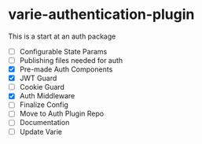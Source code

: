 # varie-authentication-plugin

This is a start at an auth package

- [ ] Configurable State Params
- [ ] Publishing files needed for auth
- [x] Pre-made Auth Components
- [x] JWT Guard
- [ ] Cookie Guard
- [x] Auth Middleware
- [ ] Finalize Config
- [ ] Move to Auth Plugin Repo
- [ ] Documentation
- [ ] Update Varie
